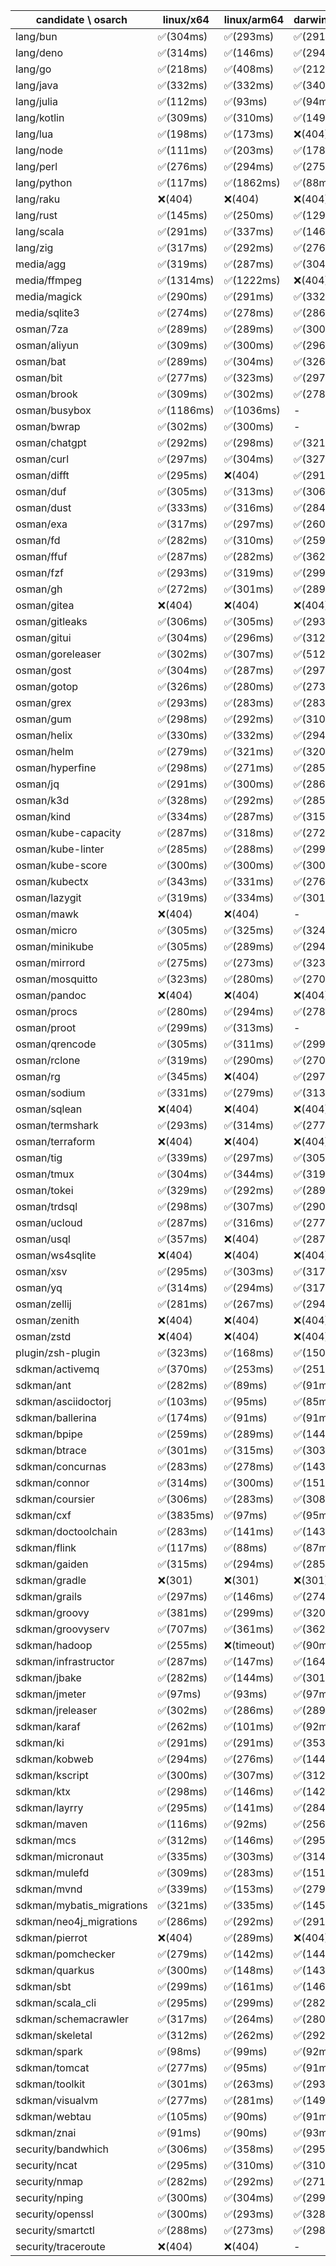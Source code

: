 | candidate \ osarch | linux/x64 | linux/arm64 | darwin/x64 | darwin/arm64 | win/x64 |
| ------------------ | ----------- | ------------ | ---------- | --------- | ------- |
|lang/bun | ✅(304ms) | ✅(293ms) | ✅(291ms) | ✅(327ms) | ❌(404)|
|lang/deno | ✅(314ms) | ✅(146ms) | ✅(294ms) | ✅(344ms) | ✅(285ms) |
|lang/go | ✅(218ms) | ✅(408ms) | ✅(212ms) | ✅(198ms) | ✅(194ms) |
|lang/java | ✅(332ms) | ✅(332ms) | ✅(340ms) | ✅(327ms) | ✅(321ms) |
|lang/julia | ✅(112ms) | ✅(93ms) | ✅(94ms) | ✅(98ms) | ✅(165ms) |
|lang/kotlin | ✅(309ms) | ✅(310ms) | ✅(149ms) | ✅(294ms) | ✅(145ms) |
|lang/lua | ✅(198ms) | ✅(173ms) | ❌(404)| ❌(404)| ✅(161ms) |
|lang/node | ✅(111ms) | ✅(203ms) | ✅(178ms) | ✅(181ms) | ✅(247ms) |
|lang/perl | ✅(276ms) | ✅(294ms) | ✅(275ms) | ✅(154ms) | ❌(404)|
|lang/python | ✅(117ms) | ✅(1862ms) | ✅(88ms) | ✅(1366ms) | ✅(89ms) |
|lang/raku | ❌(404)| ❌(404)| ❌(404)| ❌(404)| ❌(404)|
|lang/rust | ✅(145ms) | ✅(250ms) | ✅(129ms) | ✅(250ms) | ✅(240ms) |
|lang/scala | ✅(291ms) | ✅(337ms) | ✅(146ms) | ✅(145ms) | ✅(147ms) |
|lang/zig | ✅(317ms) | ✅(292ms) | ✅(276ms) | ✅(637ms) | ✅(289ms) |
|media/agg | ✅(319ms) | ✅(287ms) | ✅(304ms) | ✅(299ms) | ✅(302ms) |
|media/ffmpeg | ✅(1314ms) | ✅(1222ms) | ❌(404)| ✅(1317ms) | ✅(998ms) |
|media/magick | ✅(290ms) | ✅(291ms) | ✅(332ms) | ✅(300ms) | ❌(404)|
|media/sqlite3 | ✅(274ms) | ✅(278ms) | ✅(286ms) | ✅(321ms) | ✅(305ms) |
|osman/7za | ✅(289ms) | ✅(289ms) | ✅(300ms) | ✅(317ms) | ✅(337ms) |
|osman/aliyun | ✅(309ms) | ✅(300ms) | ✅(296ms) | ✅(291ms) | ✅(298ms) |
|osman/bat | ✅(289ms) | ✅(304ms) | ✅(326ms) | ✅(288ms) | ✅(295ms) |
|osman/bit | ✅(277ms) | ✅(323ms) | ✅(297ms) | ✅(419ms) | ✅(286ms) |
|osman/brook | ✅(309ms) | ✅(302ms) | ✅(278ms) | ✅(272ms) | ✅(287ms) |
|osman/busybox | ✅(1186ms) | ✅(1036ms) | - | - | ✅(1050ms) |
|osman/bwrap | ✅(302ms) | ✅(300ms) | - | - | - |
|osman/chatgpt | ✅(292ms) | ✅(298ms) | ✅(321ms) | ✅(295ms) | ✅(329ms) |
|osman/curl | ✅(297ms) | ✅(304ms) | ✅(327ms) | ✅(288ms) | ✅(304ms) |
|osman/difft | ✅(295ms) | ❌(404)| ✅(291ms) | ✅(306ms) | ✅(292ms) |
|osman/duf | ✅(305ms) | ✅(313ms) | ✅(306ms) | ✅(272ms) | ✅(305ms) |
|osman/dust | ✅(333ms) | ✅(316ms) | ✅(284ms) | ✅(287ms) | ✅(278ms) |
|osman/exa | ✅(317ms) | ✅(297ms) | ✅(260ms) | ✅(301ms) | ✅(305ms) |
|osman/fd | ✅(282ms) | ✅(310ms) | ✅(259ms) | ✅(316ms) | ✅(267ms) |
|osman/ffuf | ✅(287ms) | ✅(282ms) | ✅(362ms) | ✅(306ms) | ✅(309ms) |
|osman/fzf | ✅(293ms) | ✅(319ms) | ✅(299ms) | ✅(306ms) | ✅(272ms) |
|osman/gh | ✅(272ms) | ✅(301ms) | ✅(289ms) | ✅(291ms) | ✅(280ms) |
|osman/gitea | ❌(404)| ❌(404)| ❌(404)| ❌(404)| ❌(404)|
|osman/gitleaks | ✅(306ms) | ✅(305ms) | ✅(293ms) | ✅(307ms) | ✅(304ms) |
|osman/gitui | ✅(304ms) | ✅(296ms) | ✅(312ms) | ✅(271ms) | ✅(273ms) |
|osman/goreleaser | ✅(302ms) | ✅(307ms) | ✅(512ms) | ✅(318ms) | ✅(281ms) |
|osman/gost | ✅(304ms) | ✅(287ms) | ✅(297ms) | ✅(297ms) | ✅(306ms) |
|osman/gotop | ✅(326ms) | ✅(280ms) | ✅(273ms) | ✅(293ms) | ✅(301ms) |
|osman/grex | ✅(293ms) | ✅(283ms) | ✅(283ms) | ✅(278ms) | ✅(311ms) |
|osman/gum | ✅(298ms) | ✅(292ms) | ✅(310ms) | ✅(317ms) | ✅(279ms) |
|osman/helix | ✅(330ms) | ✅(332ms) | ✅(294ms) | ✅(268ms) | ✅(293ms) |
|osman/helm | ✅(279ms) | ✅(321ms) | ✅(320ms) | ✅(272ms) | ✅(325ms) |
|osman/hyperfine | ✅(298ms) | ✅(271ms) | ✅(285ms) | ✅(299ms) | ✅(284ms) |
|osman/jq | ✅(291ms) | ✅(300ms) | ✅(286ms) | ✅(286ms) | ✅(290ms) |
|osman/k3d | ✅(328ms) | ✅(292ms) | ✅(285ms) | ✅(274ms) | ✅(271ms) |
|osman/kind | ✅(334ms) | ✅(287ms) | ✅(315ms) | ✅(315ms) | ✅(281ms) |
|osman/kube-capacity | ✅(287ms) | ✅(318ms) | ✅(272ms) | ✅(305ms) | ✅(285ms) |
|osman/kube-linter | ✅(285ms) | ✅(288ms) | ✅(299ms) | ✅(284ms) | ✅(294ms) |
|osman/kube-score | ✅(300ms) | ✅(300ms) | ✅(300ms) | ✅(308ms) | ✅(333ms) |
|osman/kubectx | ✅(343ms) | ✅(331ms) | ✅(276ms) | ✅(281ms) | ✅(275ms) |
|osman/lazygit | ✅(319ms) | ✅(334ms) | ✅(301ms) | ✅(306ms) | ✅(284ms) |
|osman/mawk | ❌(404)| ❌(404)| - | - | ❌(404)|
|osman/micro | ✅(305ms) | ✅(325ms) | ✅(324ms) | ✅(326ms) | ✅(300ms) |
|osman/minikube | ✅(305ms) | ✅(289ms) | ✅(294ms) | ✅(277ms) | ✅(280ms) |
|osman/mirrord | ✅(275ms) | ✅(273ms) | ✅(323ms) | ✅(281ms) | - |
|osman/mosquitto | ✅(323ms) | ✅(280ms) | ✅(270ms) | ✅(286ms) | ✅(266ms) |
|osman/pandoc | ❌(404)| ❌(404)| ❌(404)| ❌(404)| ❌(404)|
|osman/procs | ✅(280ms) | ✅(294ms) | ✅(278ms) | ✅(292ms) | ✅(289ms) |
|osman/proot | ✅(299ms) | ✅(313ms) | - | - | - |
|osman/qrencode | ✅(305ms) | ✅(311ms) | ✅(299ms) | ✅(286ms) | ✅(287ms) |
|osman/rclone | ✅(319ms) | ✅(290ms) | ✅(270ms) | ✅(380ms) | ✅(292ms) |
|osman/rg | ✅(345ms) | ❌(404)| ✅(297ms) | ❌(404)| ✅(288ms) |
|osman/sodium | ✅(331ms) | ✅(279ms) | ✅(313ms) | ✅(300ms) | ✅(289ms) |
|osman/sqlean | ❌(404)| ❌(404)| ❌(404)| ❌(404)| ❌(404)|
|osman/termshark | ✅(293ms) | ✅(314ms) | ✅(277ms) | ✅(283ms) | ✅(325ms) |
|osman/terraform | ❌(404)| ❌(404)| ❌(404)| ❌(404)| ❌(404)|
|osman/tig | ✅(339ms) | ✅(297ms) | ✅(305ms) | ✅(286ms) | ❌(404)|
|osman/tmux | ✅(304ms) | ✅(344ms) | ✅(319ms) | ✅(314ms) | ✅(276ms) |
|osman/tokei | ✅(329ms) | ✅(292ms) | ✅(289ms) | ✅(296ms) | ✅(302ms) |
|osman/trdsql | ✅(298ms) | ✅(307ms) | ✅(290ms) | ✅(272ms) | ✅(300ms) |
|osman/ucloud | ✅(287ms) | ✅(316ms) | ✅(277ms) | ✅(316ms) | ✅(305ms) |
|osman/usql | ✅(357ms) | ❌(404)| ✅(287ms) | ✅(297ms) | ✅(271ms) |
|osman/ws4sqlite | ❌(404)| ❌(404)| ❌(404)| ❌(404)| ❌(404)|
|osman/xsv | ✅(295ms) | ✅(303ms) | ✅(317ms) | ✅(146ms) | ✅(288ms) |
|osman/yq | ✅(314ms) | ✅(294ms) | ✅(317ms) | ✅(293ms) | ✅(279ms) |
|osman/zellij | ✅(281ms) | ✅(267ms) | ✅(294ms) | ✅(261ms) | - |
|osman/zenith | ❌(404)| ❌(404)| ❌(404)| ❌(404)| - |
|osman/zstd | ❌(404)| ❌(404)| ❌(404)| ❌(404)| ❌(404)|
|plugin/zsh-plugin | ✅(323ms) | ✅(168ms) | ✅(150ms) | ✅(145ms) | ✅(162ms) |
|sdkman/activemq | ✅(370ms) | ✅(253ms) | ✅(251ms) | ✅(253ms) | ✅(253ms) |
|sdkman/ant | ✅(282ms) | ✅(89ms) | ✅(91ms) | ✅(92ms) | ✅(86ms) |
|sdkman/asciidoctorj | ✅(103ms) | ✅(95ms) | ✅(85ms) | ✅(87ms) | ✅(90ms) |
|sdkman/ballerina | ✅(174ms) | ✅(91ms) | ✅(91ms) | ✅(89ms) | ✅(88ms) |
|sdkman/bpipe | ✅(259ms) | ✅(289ms) | ✅(144ms) | ✅(142ms) | ✅(144ms) |
|sdkman/btrace | ✅(301ms) | ✅(315ms) | ✅(303ms) | ✅(154ms) | ✅(141ms) |
|sdkman/concurnas | ✅(283ms) | ✅(278ms) | ✅(143ms) | ✅(150ms) | ✅(154ms) |
|sdkman/connor | ✅(314ms) | ✅(300ms) | ✅(151ms) | ✅(285ms) | ✅(285ms) |
|sdkman/coursier | ✅(306ms) | ✅(283ms) | ✅(308ms) | ✅(298ms) | ✅(282ms) |
|sdkman/cxf | ✅(3835ms) | ✅(97ms) | ✅(95ms) | ✅(89ms) | ✅(3030ms) |
|sdkman/doctoolchain | ✅(283ms) | ✅(141ms) | ✅(143ms) | ✅(143ms) | ✅(142ms) |
|sdkman/flink | ✅(117ms) | ✅(88ms) | ✅(87ms) | ✅(90ms) | ✅(88ms) |
|sdkman/gaiden | ✅(315ms) | ✅(294ms) | ✅(285ms) | ✅(146ms) | ✅(267ms) |
|sdkman/gradle | ❌(301)| ❌(301)| ❌(301)| ❌(301)| ❌(301)|
|sdkman/grails | ✅(297ms) | ✅(146ms) | ✅(274ms) | ✅(145ms) | ✅(292ms) |
|sdkman/groovy | ✅(381ms) | ✅(299ms) | ✅(320ms) | ✅(317ms) | ✅(689ms) |
|sdkman/groovyserv | ✅(707ms) | ✅(361ms) | ✅(362ms) | ✅(343ms) | ✅(330ms) |
|sdkman/hadoop | ✅(255ms) | ❌(timeout)| ✅(90ms) | ✅(6485ms) | ✅(94ms) |
|sdkman/infrastructor | ✅(287ms) | ✅(147ms) | ✅(164ms) | ✅(142ms) | ✅(147ms) |
|sdkman/jbake | ✅(282ms) | ✅(144ms) | ✅(301ms) | ✅(147ms) | ✅(154ms) |
|sdkman/jmeter | ✅(97ms) | ✅(93ms) | ✅(97ms) | ✅(89ms) | ✅(89ms) |
|sdkman/jreleaser | ✅(302ms) | ✅(286ms) | ✅(289ms) | ✅(285ms) | ✅(304ms) |
|sdkman/karaf | ✅(262ms) | ✅(101ms) | ✅(92ms) | ✅(91ms) | ✅(94ms) |
|sdkman/ki | ✅(291ms) | ✅(291ms) | ✅(353ms) | ✅(144ms) | ✅(145ms) |
|sdkman/kobweb | ✅(294ms) | ✅(276ms) | ✅(144ms) | ✅(154ms) | ✅(158ms) |
|sdkman/kscript | ✅(300ms) | ✅(307ms) | ✅(312ms) | ✅(141ms) | ✅(184ms) |
|sdkman/ktx | ✅(298ms) | ✅(146ms) | ✅(142ms) | ✅(144ms) | ✅(296ms) |
|sdkman/layrry | ✅(295ms) | ✅(141ms) | ✅(284ms) | ✅(323ms) | ✅(146ms) |
|sdkman/maven | ✅(116ms) | ✅(92ms) | ✅(256ms) | ✅(88ms) | ✅(87ms) |
|sdkman/mcs | ✅(312ms) | ✅(146ms) | ✅(295ms) | ✅(283ms) | ✅(281ms) |
|sdkman/micronaut | ✅(335ms) | ✅(303ms) | ✅(314ms) | ✅(295ms) | ✅(293ms) |
|sdkman/mulefd | ✅(309ms) | ✅(283ms) | ✅(151ms) | ✅(157ms) | ✅(151ms) |
|sdkman/mvnd | ✅(339ms) | ✅(153ms) | ✅(279ms) | ✅(320ms) | ✅(330ms) |
|sdkman/mybatis_migrations | ✅(321ms) | ✅(335ms) | ✅(145ms) | ✅(272ms) | ✅(146ms) |
|sdkman/neo4j_migrations | ✅(286ms) | ✅(292ms) | ✅(291ms) | ✅(290ms) | ✅(267ms) |
|sdkman/pierrot | ❌(404)| ✅(289ms) | ❌(404)| ✅(277ms) | ❌(404)|
|sdkman/pomchecker | ✅(279ms) | ✅(142ms) | ✅(144ms) | ✅(309ms) | ✅(139ms) |
|sdkman/quarkus | ✅(300ms) | ✅(148ms) | ✅(143ms) | ✅(147ms) | ✅(278ms) |
|sdkman/sbt | ✅(299ms) | ✅(161ms) | ✅(146ms) | ✅(316ms) | ✅(293ms) |
|sdkman/scala_cli | ✅(295ms) | ✅(299ms) | ✅(282ms) | ✅(347ms) | ✅(304ms) |
|sdkman/schemacrawler | ✅(317ms) | ✅(264ms) | ✅(280ms) | ✅(288ms) | ✅(145ms) |
|sdkman/skeletal | ✅(312ms) | ✅(262ms) | ✅(292ms) | ✅(146ms) | ✅(150ms) |
|sdkman/spark | ✅(98ms) | ✅(99ms) | ✅(92ms) | ✅(99ms) | ✅(92ms) |
|sdkman/tomcat | ✅(277ms) | ✅(95ms) | ✅(91ms) | ✅(90ms) | ✅(87ms) |
|sdkman/toolkit | ✅(301ms) | ✅(263ms) | ✅(293ms) | ✅(142ms) | ✅(321ms) |
|sdkman/visualvm | ✅(277ms) | ✅(281ms) | ✅(149ms) | ✅(146ms) | ✅(271ms) |
|sdkman/webtau | ✅(105ms) | ✅(90ms) | ✅(91ms) | ✅(90ms) | ✅(92ms) |
|sdkman/znai | ✅(91ms) | ✅(90ms) | ✅(93ms) | ✅(102ms) | ✅(89ms) |
|security/bandwhich | ✅(306ms) | ✅(358ms) | ✅(295ms) | ✅(275ms) | ❌(404)|
|security/ncat | ✅(295ms) | ✅(310ms) | ✅(310ms) | ✅(285ms) | - |
|security/nmap | ✅(282ms) | ✅(292ms) | ✅(271ms) | ✅(325ms) | - |
|security/nping | ✅(300ms) | ✅(304ms) | ✅(299ms) | ✅(324ms) | - |
|security/openssl | ✅(300ms) | ✅(293ms) | ✅(328ms) | ✅(301ms) | ✅(294ms) |
|security/smartctl | ✅(288ms) | ✅(273ms) | ✅(298ms) | ✅(281ms) | ✅(286ms) |
|security/traceroute | ❌(404)| ❌(404)| - | - | - |
